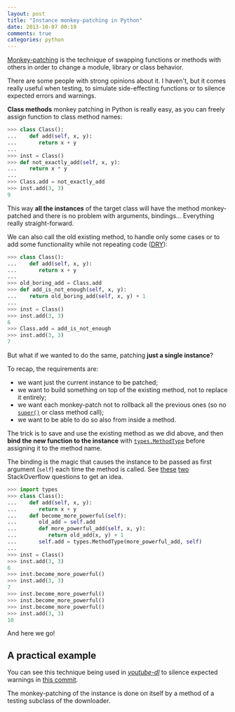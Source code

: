 ```yaml
---
layout: post
title: "Instance monkey-patching in Python"
date: 2013-10-07 00:19
comments: true
categories: python
---
```


[Monkey-patching][monkey] is the technique of swapping functions or methods with others in order to change a module, library or class behavior.

There are some people with strong opinions about it. I haven't, but it comes really useful when testing, to simulate side-effecting functions or to silence expected errors and warnings.

**Class methods** monkey patching in Python is really easy, as you can freely assign function to class method names:

```python
>>> class Class():
...    def add(self, x, y):
...       return x + y
...
>>> inst = Class()
>>> def not_exactly_add(self, x, y):
...    return x * y
...
>>> Class.add = not_exactly_add
>>> inst.add(3, 3)
9
```

<!-- more -->

This way **all the instances** of the target class will have the method monkey-patched and there is no problem with arguments, bindings... Everything really straight-forward.

We can also call the old existing method, to handle only some cases or to add some functionality while not repeating code ([DRY][dry]):

```python
>>> class Class():
...    def add(self, x, y):
...       return x + y
...
>>> old_boring_add = Class.add
>>> def add_is_not_enough(self, x, y):
...    return old_boring_add(self, x, y) + 1
...
>>> inst = Class()
>>> inst.add(3, 3)
6
>>> Class.add = add_is_not_enough
>>> inst.add(3, 3)
7
```

<!-- Finally, we might want to monkey-patch repeatedly, maybe dinamically, and so have each monkey-patch to **build on top of the previous one**. Easy done,  -->

But what if we wanted to do the same, patching **just a single instance**?

To recap, the requirements are:

* we want just the current instance to be patched;
* we want to build something on top of the existing method, not to replace it entirely;
* we want each monkey-patch not to rollback all the previous ones (so no [`super()`][super] or class method call);
* we want to be able to do so also from inside a method.

The trick is to save and use the existing method as we did above, and then **bind the new function to the instance** with [`types.MethodType`][methodtype] before assigning it to the method name.

The binding is the magic that causes the instance to be passed as first argument (`self`) each time the method is called. See [these][stack1] [two][stack2] StackOverflow questions to get an idea.

```python
>>> import types
>>> class Class():
...    def add(self, x, y):
...       return x + y
...    def become_more_powerful(self):
...       old_add = self.add
...       def more_powerful_add(self, x, y):
...          return old_add(x, y) + 1
...       self.add = types.MethodType(more_powerful_add, self)
...
>>> inst = Class()
>>> inst.add(3, 3)
6
>>> inst.become_more_powerful()
>>> inst.add(3, 3)
7
>>> inst.become_more_powerful()
>>> inst.become_more_powerful()
>>> inst.become_more_powerful()
>>> inst.add(3, 3)
10
```

And here we go!

## A practical example

You can see this technique being used in [*youtube-dl*][ytdl] to silence expected warnings in [this commit][commit].

The monkey-patching of the instance is done on itself by a method of a testing subclass of the downloader.


[super]: http://docs.python.org/2/library/functions.html#super
[dry]: https://en.wikipedia.org/wiki/Don't_repeat_yourself
[monkey]: https://en.wikipedia.org/wiki/Monkey_patch
[stack1]: http://stackoverflow.com/questions/114214/class-method-differences-in-python-bound-unbound-and-static
[stack2]: http://stackoverflow.com/questions/136097/what-is-the-difference-between-staticmethod-and-classmethod-in-python
[ytdl]: https://github.com/rg3/youtube-dl
[commit]: https://github.com/rg3/youtube-dl/commit/00fcc17aeeab11ce694699bf183d33a3af75aab6
[methodtype]: http://docs.python.org/2/library/types.html#types.MethodType
